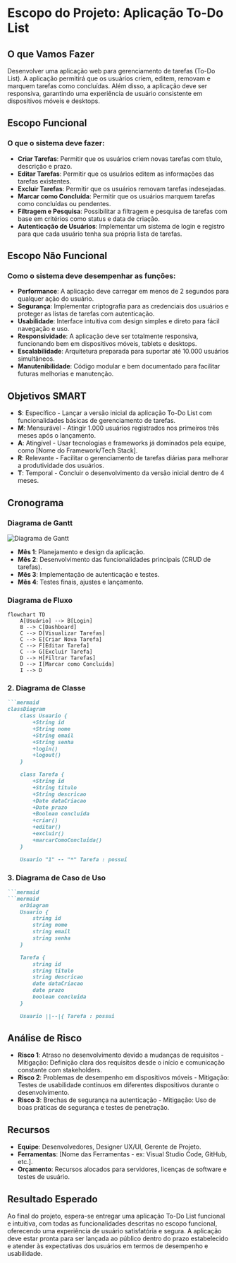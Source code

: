 # Escopo do Projeto: Aplicação To-Do List

## O que Vamos Fazer

Desenvolver uma aplicação web para gerenciamento de tarefas (To-Do List). A aplicação permitirá que os usuários criem, editem, removam e marquem tarefas como concluídas. Além disso, a aplicação deve ser responsiva, garantindo uma experiência de usuário consistente em dispositivos móveis e desktops.

## Escopo Funcional

### O que o sistema deve fazer:
- **Criar Tarefas**: Permitir que os usuários criem novas tarefas com título, descrição e prazo.
- **Editar Tarefas**: Permitir que os usuários editem as informações das tarefas existentes.
- **Excluir Tarefas**: Permitir que os usuários removam tarefas indesejadas.
- **Marcar como Concluída**: Permitir que os usuários marquem tarefas como concluídas ou pendentes.
- **Filtragem e Pesquisa**: Possibilitar a filtragem e pesquisa de tarefas com base em critérios como status e data de criação.
- **Autenticação de Usuários**: Implementar um sistema de login e registro para que cada usuário tenha sua própria lista de tarefas.

## Escopo Não Funcional

### Como o sistema deve desempenhar as funções:
- **Performance**: A aplicação deve carregar em menos de 2 segundos para qualquer ação do usuário.
- **Segurança**: Implementar criptografia para as credenciais dos usuários e proteger as listas de tarefas com autenticação.
- **Usabilidade**: Interface intuitiva com design simples e direto para fácil navegação e uso.
- **Responsividade**: A aplicação deve ser totalmente responsiva, funcionando bem em dispositivos móveis, tablets e desktops.
- **Escalabilidade**: Arquitetura preparada para suportar até 10.000 usuários simultâneos.
- **Manutenibilidade**: Código modular e bem documentado para facilitar futuras melhorias e manutenção.

## Objetivos SMART

- **S**: Específico - Lançar a versão inicial da aplicação To-Do List com funcionalidades básicas de gerenciamento de tarefas.
- **M**: Mensurável - Atingir 1.000 usuários registrados nos primeiros três meses após o lançamento.
- **A**: Atingível - Usar tecnologias e frameworks já dominados pela equipe, como [Nome do Framework/Tech Stack].
- **R**: Relevante - Facilitar o gerenciamento de tarefas diárias para melhorar a produtividade dos usuários.
- **T**: Temporal - Concluir o desenvolvimento da versão inicial dentro de 4 meses.

## Cronograma

### Diagrama de Gantt

![Diagrama de Gantt](link_para_o_diagrama.png)

- **Mês 1**: Planejamento e design da aplicação.
- **Mês 2**: Desenvolvimento das funcionalidades principais (CRUD de tarefas).
- **Mês 3**: Implementação de autenticação e testes.
- **Mês 4**: Testes finais, ajustes e lançamento.

### Diagrama de Fluxo
```mermaid
flowchart TD
    A[Usuário] --> B[Login]
    B --> C[Dashboard]
    C --> D[Visualizar Tarefas]
    C --> E[Criar Nova Tarefa]
    C --> F[Editar Tarefa]
    C --> G[Excluir Tarefa]
    D --> H[Filtrar Tarefas]
    D --> I[Marcar como Concluída]
    I --> D
```

### 2. Diagrama de Classe

```markdown
```mermaid
classDiagram
    class Usuario {
        +String id
        +String nome
        +String email
        +String senha
        +login()
        +logout()
    }

    class Tarefa {
        +String id
        +String titulo
        +String descricao
        +Date dataCriacao
        +Date prazo
        +Boolean concluida
        +criar()
        +editar()
        +excluir()
        +marcarComoConcluida()
    }

    Usuario "1" -- "*" Tarefa : possui
```

### 3. Diagrama de Caso de Uso

```markdown
```mermaid
```mermaid
    erDiagram
    Usuario {
        string id
        string nome
        string email
        string senha
    }

    Tarefa {
        string id
        string titulo
        string descricao
        date dataCriacao
        date prazo
        boolean concluida
    }

    Usuario ||--|{ Tarefa : possui
```
## Análise de Risco

- **Risco 1**: Atraso no desenvolvimento devido a mudanças de requisitos - Mitigação: Definição clara dos requisitos desde o início e comunicação constante com stakeholders.
- **Risco 2**: Problemas de desempenho em dispositivos móveis - Mitigação: Testes de usabilidade contínuos em diferentes dispositivos durante o desenvolvimento.
- **Risco 3**: Brechas de segurança na autenticação - Mitigação: Uso de boas práticas de segurança e testes de penetração.

## Recursos

- **Equipe**: Desenvolvedores, Designer UX/UI, Gerente de Projeto.
- **Ferramentas**: [Nome das Ferramentas - ex: Visual Studio Code, GitHub, etc.].
- **Orçamento**: Recursos alocados para servidores, licenças de software e testes de usuário.

## Resultado Esperado

Ao final do projeto, espera-se entregar uma aplicação To-Do List funcional e intuitiva, com todas as funcionalidades descritas no escopo funcional, oferecendo uma experiência de usuário satisfatória e segura. A aplicação deve estar pronta para ser lançada ao público dentro do prazo estabelecido e atender às expectativas dos usuários em termos de desempenho e usabilidade.
